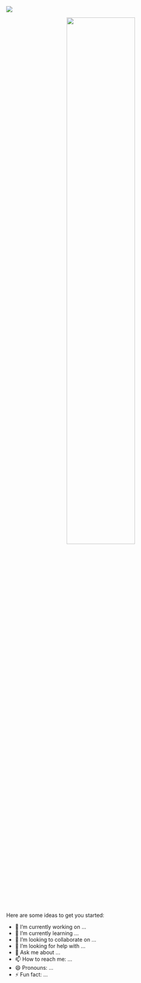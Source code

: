 <img src="/images/cover-image.gif" />

<br/>

<p align="center">
  <img width="60%" src="https://github-readme-streak-stats.herokuapp.com?user=bayazidhassan&theme=dracula" />
</p>

<br/>


Here are some ideas to get you started:

* 🔭 I’m currently working on ...
* 🌱 I’m currently learning ...
* 👯 I’m looking to collaborate on ...
* 🤔 I’m looking for help with ...
* 💬 Ask me about ...
* 📫 How to reach me: ...
* 😄 Pronouns: ...
* ⚡ Fun fact: ...
